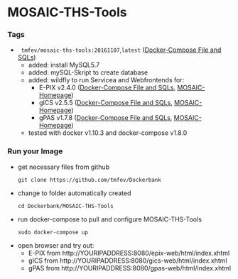 # MOSAIC-THS-Tools #

### Tags
* ` tmfev/mosaic-ths-tools:20161107`,`latest` ([Docker-Compose File and SQLs](https://github.com/tmfev/Dockerbank/tree/master/MOSAIC-THS-Tools/20161107))
  - added: install MySQL5.7
  - added: mySQL-Skript to create database
  - added: wildfly to run Servicea and Webfrontends for:
    - E-PIX v2.4.0 ([Docker-Compose File and SQLs](https://github.com/tmfev/Dockerbank/tree/master/E-PIX/2.4.0), [MOSAIC-Homepage](https://mosaic-greifswald.de/werkzeuge-und-vorlagen/id-management-e-pix.html))
    - gICS v2.5.5 ([Docker-Compose File and SQLs](https://github.com/tmfev/Dockerbank/tree/master/gICS/2.5.5), [MOSAIC-Homepage](https://mosaic-greifswald.de/werkzeuge-und-vorlagen/einwilligungsmanagement-gics.html))
    - gPAS v1.7.8 ([Docker-Compose File and SQLs](https://github.com/tmfev/Dockerbank/tree/master/gPAS/1.7.8), [MOSAIC-Homepage](https://mosaic-greifswald.de/werkzeuge-und-vorlagen/pseudonymverwaltung-gpas.html))
  - tested with docker v1.10.3 and docker-compose v1.8.0

### Run your Image
* get necessary files from github
  ```
  git clone https://github.com/tmfev/Dockerbank
  ```
* change to folder automatically created
  ```
  cd Dockerbank/MOSAIC-THS-Tools
  ```
* run docker-compose to pull and configure MOSAIC-THS-Tools
  ```
  sudo docker-compose up
  ```
* open browser and try out:
  - E-PIX from http://YOURIPADDRESS:8080/epix-web/html/index.xhtml
  - gICS from http://YOURIPADDRESS:8080/gics-web/html/index.xhtml
  - gPAS from http://YOURIPADDRESS:8080/gpas-web/html/index.xhtml
